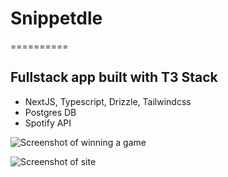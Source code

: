# Snippetdle

==========

## Fullstack app built with T3 Stack

- NextJS, Typescript, Drizzle, Tailwindcss
- Postgres DB
- Spotify API

![Screenshot of winning a game](https://github.com/f0rc/snippetdle/blob/main/1.jpg?raw=true)

![Screenshot of site](https://github.com/f0rc/snippetdle/blob/main/readme/2.jpg?raw=true)
